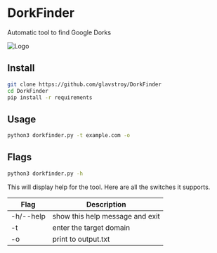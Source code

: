 # DorkFinder
Automatic tool to find Google Dorks

![Logo](https://github.com/glavstroy/DorkFinder/blob/main/img/logo.png)

## Install

```bash
git clone https://github.com/glavstroy/DorkFinder
cd DorkFinder
pip install -r requirements
```

## Usage

```bash
python3 dorkfinder.py -t example.com -o
```

## Flags

```bash
python3 dorkfinder.py -h
```

This will display help for the tool. Here are all the switches it supports.

| Flag           | Description                                          |
|----------------|------------------------------------------------------|
| -h/--help      | show this help message and exit                      |
| -t             | enter the target domain                              |
| -o             | print to output.txt                                  |
